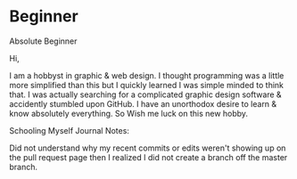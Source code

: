 # Beginner
Absolute Beginner

Hi,

I am a hobbyst in graphic & web design. I thought programming was a little more simplified than this but I quickly learned I was simple minded to think that. I was actually searching for a complicated graphic design software & accidently stumbled upon GitHub. I have an unorthodox desire to learn & know absolutely everything. So Wish me luck on this new hobby.

Schooling Myself Journal Notes:

Did not understand why my recent commits or edits weren't showing up on the pull request page then I realized I did not create a branch off the master branch.
